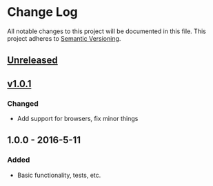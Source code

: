 # Change Log

All notable changes to this project will be documented in this file.
This project adheres to [Semantic Versioning](http://semver.org/).

## [Unreleased][unreleased]

## [v1.0.1][1.0.1]
### Changed
- Add support for browsers, fix minor things

## 1.0.0 - 2016-5-11
### Added
- Basic functionality, tests, etc.

[unreleased]: https://github.com/jamescostian/borrow-state/compare/v1.0.1...HEAD
[1.0.1]: https://github.com/jamescostian/borrow-state/compare/v1.0.0...v1.0.1
